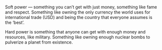Soft power — something you can’t get with just money, something like fame and respect. Something like owning the only currency the world uses for international trade (USD) and being the country that everyone assumes is the ‘best’.

Hard power is something that anyone can get with enough money and resources, like military. Something like owning enough nuclear bombs to pulverize a planet from existence.
